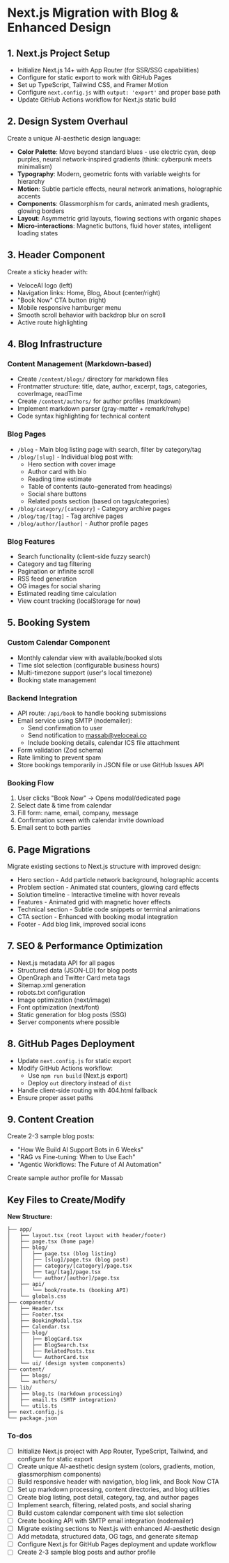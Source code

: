 <!-- af5ba053-7c65-4935-80ac-d58478a729f0 9fd0d58f-9dad-4c0a-9a7d-51277611cadb -->
# Next.js Migration with Blog & Enhanced Design

## 1. Next.js Project Setup

- Initialize Next.js 14+ with App Router (for SSR/SSG capabilities)
- Configure for static export to work with GitHub Pages
- Set up TypeScript, Tailwind CSS, and Framer Motion
- Configure `next.config.js` with `output: 'export'` and proper base path
- Update GitHub Actions workflow for Next.js static build

## 2. Design System Overhaul

Create a unique AI-aesthetic design language:

- **Color Palette**: Move beyond standard blues - use electric cyan, deep purples, neural network-inspired gradients (think: cyberpunk meets minimalism)
- **Typography**: Modern, geometric fonts with variable weights for hierarchy
- **Motion**: Subtle particle effects, neural network animations, holographic accents
- **Components**: Glassmorphism for cards, animated mesh gradients, glowing borders
- **Layout**: Asymmetric grid layouts, flowing sections with organic shapes
- **Micro-interactions**: Magnetic buttons, fluid hover states, intelligent loading states

## 3. Header Component

Create a sticky header with:

- VeloceAI logo (left)
- Navigation links: Home, Blog, About (center/right)
- "Book Now" CTA button (right)
- Mobile responsive hamburger menu
- Smooth scroll behavior with backdrop blur on scroll
- Active route highlighting

## 4. Blog Infrastructure

### Content Management (Markdown-based)

- Create `/content/blogs/` directory for markdown files
- Frontmatter structure: title, date, author, excerpt, tags, categories, coverImage, readTime
- Create `/content/authors/` for author profiles (markdown)
- Implement markdown parser (gray-matter + remark/rehype)
- Code syntax highlighting for technical content

### Blog Pages

- `/blog` - Main blog listing page with search, filter by category/tag
- `/blog/[slug]` - Individual blog post with:
  - Hero section with cover image
  - Author card with bio
  - Reading time estimate
  - Table of contents (auto-generated from headings)
  - Social share buttons
  - Related posts section (based on tags/categories)
- `/blog/category/[category]` - Category archive pages
- `/blog/tag/[tag]` - Tag archive pages
- `/blog/author/[author]` - Author profile pages

### Blog Features

- Search functionality (client-side fuzzy search)
- Category and tag filtering
- Pagination or infinite scroll
- RSS feed generation
- OG images for social sharing
- Estimated reading time calculation
- View count tracking (localStorage for now)

## 5. Booking System

### Custom Calendar Component

- Monthly calendar view with available/booked slots
- Time slot selection (configurable business hours)
- Multi-timezone support (user's local timezone)
- Booking state management

### Backend Integration

- API route: `/api/book` to handle booking submissions
- Email service using SMTP (nodemailer):
  - Send confirmation to user
  - Send notification to massab@veloceai.co
  - Include booking details, calendar ICS file attachment
- Form validation (Zod schema)
- Rate limiting to prevent spam
- Store bookings temporarily in JSON file or use GitHub Issues API

### Booking Flow

1. User clicks "Book Now" → Opens modal/dedicated page
2. Select date & time from calendar
3. Fill form: name, email, company, message
4. Confirmation screen with calendar invite download
5. Email sent to both parties

## 6. Page Migrations

Migrate existing sections to Next.js structure with improved design:

- Hero section - Add particle network background, holographic accents
- Problem section - Animated stat counters, glowing card effects
- Solution timeline - Interactive timeline with hover reveals
- Features - Animated grid with magnetic hover effects
- Technical section - Subtle code snippets or terminal animations
- CTA section - Enhanced with booking modal integration
- Footer - Add blog link, improved social icons

## 7. SEO & Performance Optimization

- Next.js metadata API for all pages
- Structured data (JSON-LD) for blog posts
- OpenGraph and Twitter Card meta tags
- Sitemap.xml generation
- robots.txt configuration
- Image optimization (next/image)
- Font optimization (next/font)
- Static generation for blog posts (SSG)
- Server components where possible

## 8. GitHub Pages Deployment

- Update `next.config.js` for static export
- Modify GitHub Actions workflow:
  - Use `npm run build` (Next.js export)
  - Deploy `out` directory instead of `dist`
- Handle client-side routing with 404.html fallback
- Ensure proper asset paths

## 9. Content Creation

Create 2-3 sample blog posts:

- "How We Build AI Support Bots in 6 Weeks"
- "RAG vs Fine-tuning: When to Use Each"
- "Agentic Workflows: The Future of AI Automation"

Create sample author profile for Massab

## Key Files to Create/Modify

**New Structure:**

```
├── app/
│   ├── layout.tsx (root layout with header/footer)
│   ├── page.tsx (home page)
│   ├── blog/
│   │   ├── page.tsx (blog listing)
│   │   ├── [slug]/page.tsx (blog post)
│   │   ├── category/[category]/page.tsx
│   │   ├── tag/[tag]/page.tsx
│   │   └── author/[author]/page.tsx
│   ├── api/
│   │   └── book/route.ts (booking API)
│   └── globals.css
├── components/
│   ├── Header.tsx
│   ├── Footer.tsx
│   ├── BookingModal.tsx
│   ├── Calendar.tsx
│   ├── blog/
│   │   ├── BlogCard.tsx
│   │   ├── BlogSearch.tsx
│   │   ├── RelatedPosts.tsx
│   │   └── AuthorCard.tsx
│   └── ui/ (design system components)
├── content/
│   ├── blogs/
│   └── authors/
├── lib/
│   ├── blog.ts (markdown processing)
│   ├── email.ts (SMTP integration)
│   └── utils.ts
├── next.config.js
└── package.json
```

### To-dos

- [ ] Initialize Next.js project with App Router, TypeScript, Tailwind, and configure for static export
- [ ] Create unique AI-aesthetic design system (colors, gradients, motion, glassmorphism components)
- [ ] Build responsive header with navigation, blog link, and Book Now CTA
- [ ] Set up markdown processing, content directories, and blog utilities
- [ ] Create blog listing, post detail, category, tag, and author pages
- [ ] Implement search, filtering, related posts, and social sharing
- [ ] Build custom calendar component with time slot selection
- [ ] Create booking API with SMTP email integration (nodemailer)
- [ ] Migrate existing sections to Next.js with enhanced AI-aesthetic design
- [ ] Add metadata, structured data, OG tags, and generate sitemap
- [ ] Configure Next.js for GitHub Pages deployment and update workflow
- [ ] Create 2-3 sample blog posts and author profile